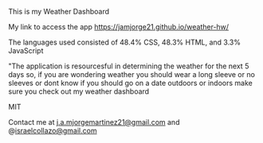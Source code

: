 This is my Weather Dashboard

My link to access the app https://jamjorge21.github.io/weather-hw/

The languages used consisted of 48.4% CSS, 48.3% HTML, and 3.3% JavaScript

"The application is resourcesful in determining the weather for the next 5 days so, if you are wondering weather you should wear a long sleeve or 
no sleeves or dont know if you should go on a date outdoors or indoors make sure you check out my weather dashboard

MIT

Contact me at j.a.mjorgemartinez21@gmail.com and @israelcollazo@gmail.com
